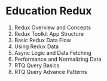 # Education Redux
1. Redux Overview and Concepts
2. Redux Toolkit App Structure
3. Basic Redux Data Flow
4. Using Redux Data
5. Async Logic and Data Fetching
6. Performance and Normalizing Data
7. RTQ Query Basics
8. RTQ Query Advance Patterns

